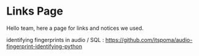 # Links Page 

Hello team, here a page for links and notices we used. 



identifying fingerprints in audio / SQL :
https://github.com/itspoma/audio-fingerprint-identifying-python
